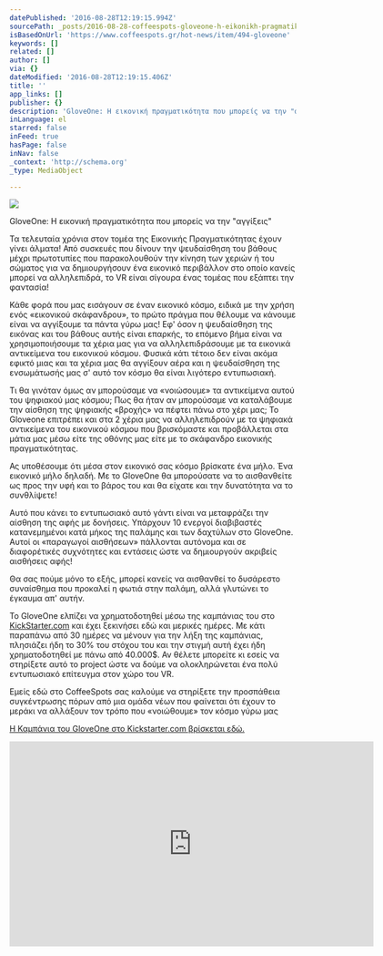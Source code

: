 ```yaml
---
datePublished: '2016-08-28T12:19:15.994Z'
sourcePath: _posts/2016-08-28-coffeespots-gloveone-h-eikonikh-pragmatikothta-poy-mporei.md
isBasedOnUrl: 'https://www.coffeespots.gr/hot-news/item/494-gloveone'
keywords: []
related: []
author: []
via: {}
dateModified: '2016-08-28T12:19:15.406Z'
title: ''
app_links: []
publisher: {}
description: 'GloveOne: Η εικονική πραγματικότητα που μπορείς να την "αγγίξεις"'
inLanguage: el
starred: false
inFeed: true
hasPage: false
inNav: false
_context: 'http://schema.org'
_type: MediaObject

---
```

![](https://the-grid-user-content.s3-us-west-2.amazonaws.com/edd77a62-7b12-46e5-9c35-9cb326225354.jpg)

GloveOne: Η εικονική πραγματικότητα που μπορείς να την "αγγίξεις"

Τα τελευταία χρόνια στον τομέα της Εικονικής Πραγματικότητας έχουν γίνει άλματα! Από συσκευές που δίνουν την ψευδαίσθηση του βάθους μέχρι πρωτοτυπίες που παρακολουθούν την κίνηση των χεριών ή του σώματος για να δημιουργήσουν ένα εικονικό περιβάλλον στο οποίο κανείς μπορεί να αλληλεπιδρά, το VR είναι σίγουρα ένας τομέας που εξάπτει την φαντασία!

Κάθε φορά που μας εισάγουν σε έναν εικονικό κόσμο, ειδικά με την χρήση ενός «εικονικού σκάφανδρου», το πρώτο πράγμα που θέλουμε να κάνουμε είναι να αγγίξουμε τα πάντα γύρω μας! Εφ' όσον η ψευδαίσθηση της εικόνας και του βάθους αυτής είναι επαρκής, το επόμενο βήμα είναι να χρησιμοποιήσουμε τα χέρια μας για να αλληλεπιδράσουμε με τα εικονικά αντικείμενα του εικονικού κόσμου. Φυσικά κάτι τέτοιο δεν είναι ακόμα εφικτό μιας και τα χέρια μας θα αγγίξουν αέρα και η ψευδαίσθηση της ενσωμάτωσής μας σ' αυτό τον κόσμο θα είναι λιγότερο εντυπωσιακή.

Τι θα γινόταν όμως αν μπορούσαμε να «νοιώσουμε» τα αντικείμενα αυτού του ψηφιακού μας κόσμου; Πως θα ήταν αν μπορούσαμε να καταλάβουμε την αίσθηση της ψηφιακής «βροχής» να πέφτει πάνω στο χέρι μας; Το Gloveone επιτρέπει και στα 2 χέρια μας να αλληλεπιδρούν με τα ψηφιακά αντικείμενα του εικονικού κόσμου που βρισκόμαστε και προβάλλεται στα μάτια μας μέσω είτε της οθόνης μας είτε με το σκάφανδρο εικονικής πραγματικότητας.

Ας υποθέσουμε ότι μέσα στον εικονικό σας κόσμο βρίσκατε ένα μήλο. Ένα εικονικό μήλο δηλαδή. Με το GloveOne θα μπορούσατε να το αισθανθείτε ως προς την υφή και το βάρος του και θα είχατε και την δυνατότητα να το συνθλίψετε!

Αυτό που κάνει το εντυπωσιακό αυτό γάντι είναι να μεταφράζει την αίσθηση της αφής με δονήσεις. Υπάρχουν 10 ενεργοί διαβιβαστές κατανεμημένοι κατά μήκος της παλάμης και των δαχτύλων στο GloveOne. Αυτοί οι «παραγωγοί αισθήσεων» πάλλονται αυτόνομα και σε διαφορέτικές συχνότητες και εντάσεις ώστε να δημιουργούν ακριβείς αισθήσεις αφής!

Θα σας πούμε μόνο το εξής, μπορεί κανείς να αισθανθεί το δυσάρεστο συναίσθημα που προκαλεί η φωτιά στην παλάμη, αλλά γλυτώνει το έγκαυμα απ' αυτήν.

Το GloveOne ελπίζει να χρηματοδοτηθεί μέσω της καμπάνιας του στο [KickStarter.com][0] και έχει ξεκινήσει εδώ και μερικές ημέρες. Με κάτι παραπάνω από 30 ημέρες να μένουν για την λήξη της καμπάνιας, πλησιάζει ήδη το 30% του στόχου του και την στιγμή αυτή έχει ήδη χρηματοδοτηθεί με πάνω από 40.000$. Αν θέλετε μπορείτε κι εσείς να στηρίξετε αυτό το project ώστε να δούμε να ολοκληρώνεται ένα πολύ εντυπωσιακό επίτευγμα στον χώρο του VR.

Εμείς εδώ στο CoffeeSpots σας καλούμε να στηρίξετε την προσπάθεια συγκέντρωσης πόρων από μια ομάδα νέων που φαίνεται ότι έχουν το μεράκι να αλλάξουν τον τρόπο που «νοιώθουμε» τον κόσμο γύρω μας

[Η Καμπάνια του GloveOne στο Kickstarter.com βρίσκεται εδώ.][0]

<iframe src="https://player.vimeo.com/video/129434792" width="640" height="360" frameborder="0" webkitallowfullscreen mozallowfullscreen allowfullscreen\></iframe\>

[0]: https://www.kickstarter.com/projects/gloveone/gloveone-feel-virtual-reality?utm_source=Leap+Motion+Newsletter&utm_campaign=5f601c19df-Newsletter_115